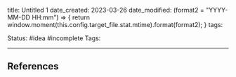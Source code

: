 title: Untitled 1
date_created: 2023-03-26
date_modified: (format2 = "YYYY-MM-DD HH:mm") => {
      return window.moment(this.config.target_file.stat.mtime).format(format2);
    }
tags: 

Status: #idea #incomplete
Tags:


---
## References
